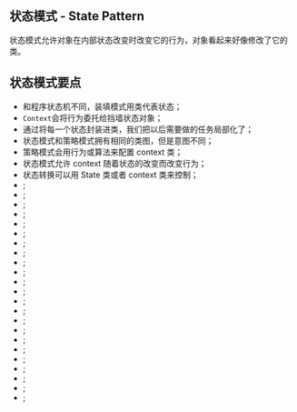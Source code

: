 ## 状态模式 - State Pattern

状态模式允许对象在内部状态改变时改变它的行为，对象看起来好像修改了它的类。

## 状态模式要点

- 和程序状态机不同，装填模式用类代表状态；
- `Context`会将行为委托给挡墙状态对象；
- 通过将每一个状态封装进类，我们把以后需要做的任务局部化了；
- 状态模式和策略模式拥有相同的类图，但是意图不同；
- 策略模式会用行为或算法来配置 context 类；
- 状态模式允许 context 随着状态的改变而改变行为；
- 状态转换可以用 State 类或者 context 类来控制；
- ;
- ;
- ;
- ;
- ;
- ;
- ;
- ;
- ;
- ;
- ;
- ;
- ;
- ;
- ;
- ;
- ;
- ;
- ;
- ;
- ;
- ;
- ;